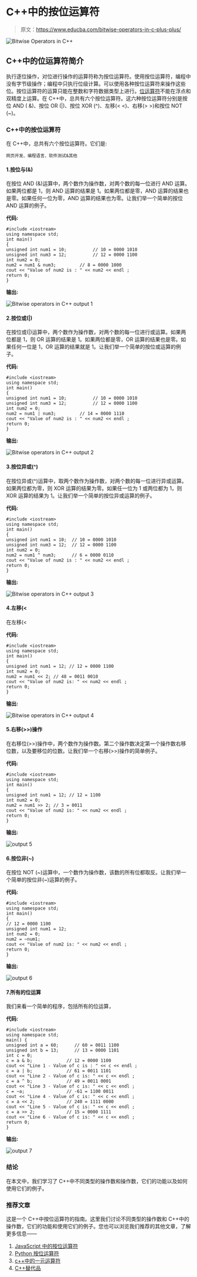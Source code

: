 # C++中的按位运算符

> 原文：<https://www.educba.com/bitwise-operators-in-c-plus-plus/>

![Bitwise Operators in C++](img/9b2413272051bdeabc313ab0352f3bce.png)



## C++中的位运算符简介

执行逐位操作，对位进行操作的运算符称为按位运算符。使用按位运算符，编程中没有字节级操作；编程中只执行位级计算。可以使用各种按位运算符来操作这些位。按位运算符的运算只能在整数和字符数据类型上进行。[位运算符](https://www.educba.com/bitwise-operators-in-php/)不能在浮点和双精度上运算。在 C++中，总共有六个按位运算符。这六种按位运算符分别是按位 AND ( &)、按位 OR (|)、按位 XOR (^)、左移(< <)、右移(> >)和按位 NOT (~)。

### C++中的按位运算符

在 C++中，总共有六个按位运算符。它们是:

<small>网页开发、编程语言、软件测试&其他</small>

#### 1.按位与(&)

在按位 AND (&)运算中，两个数作为操作数，对两个数的每一位进行 AND 运算。如果两位都是 1，则 AND 运算的结果是 1。如果两位都是零，AND 运算的结果也是零。如果任何一位为零，AND 运算的结果也为零。让我们举一个简单的按位 AND 运算的例子。

**代码:**

```
#include <iostream>
using namespace std;
int main()
{
unsigned int num1 = 10;          // 10 = 0000 1010
unsigned int num3 = 12;          // 12 = 0000 1100
int num2 = 0;
num2 = num1 & num3;         // 8 = 0000 1000
cout << "Value of num2 is : " << num2 << endl ;
return 0;
}
```

**输出:**

![Bitwise operators in C++ output 1](img/bf97da32714ffea256955c06281f8239.png)



#### 2.按位或(|)

在按位或(|)运算中，两个数作为操作数，对两个数的每一位进行或运算。如果两位都是 1，则 OR 运算的结果是 1。如果两位都是零，OR 运算的结果也是零。如果任何一位是 1，OR 运算的结果就是 1。让我们举一个简单的按位或运算的例子。

**代码:**

```
#include <iostream>
using namespace std;
int main()
{
unsigned int num1 = 10;          // 10 = 0000 1010
unsigned int num3 = 12;          // 12 = 0000 1100
int num2 = 0;
num2 = num1 | num3;         // 14 = 0000 1110
cout << "Value of num2 is : " << num2 << endl ;
return 0;
}
```

**输出:**

![Bitwise operators in C++ output 2](img/1efb4ae6d712da66c2b4d2acc5a242b0.png)



#### 3.按位异或(^)

在按位异或(^)运算中，取两个数作为操作数，对两个数的每一位进行异或运算。如果两位都为零，则 XOR 运算的结果为零。如果任一位为 1 或两位都为 1，则 XOR 运算的结果为 1。让我们举一个简单的按位异或运算的例子。

**代码:**

```
#include <iostream>
using namespace std;
int main()
{
unsigned int num1 = 10;  // 10 = 0000 1010
unsigned int num3 = 12;  // 12 = 0000 1100
int num2 = 0;
num2 = num1 ^ num3;      // 6 = 0000 0110
cout << "Value of num2 is : " << num2 << endl ;
return 0;
}
```

**输出:**

![Bitwise operators in C++ output 3](img/ef56845a287dca2664b1d4bb85e8f230.png)



#### 4.左移(<

在左移(<

**代码:**

```
#include <iostream>
using namespace std;
int main()
{
unsigned int num1 = 12; // 12 = 0000 1100
int num2 = 0;
num2 = num1 << 2; // 48 = 0011 0010
cout << "Value of num2 is: " << num2 << endl ;
return 0;
}
```

**输出:**

![Bitwise operators in C++ output 4](img/09dbc66d9f96aa171392ee04db4efa98.png)



#### 5.右移(>>)操作

在右移位(>>)操作中，两个数作为操作数。第二个操作数决定第一个操作数右移位数，以及要移位的位数。让我们举一个右移(>>)操作的简单例子。

**代码:**

```
#include <iostream>
using namespace std;
int main()
{
unsigned int num1 = 12; // 12 = 1100
int num2 = 0;
num2 = num1 >> 2; // 3 = 0011
cout << "Value of num2 is: " << num2 << endl ;
return 0;
}
```

**输出:**

![output 5](img/f92331a7f7ac1c3e150b18c702f4e673.png)



#### 6.按位非(~)

在按位 NOT (~)运算中，一个数作为操作数，该数的所有位都取反。让我们举一个简单的按位非(~)运算的例子。

**代码:**

```
#include <iostream>
using namespace std;
int main()
{
// 12 = 0000 1100
unsigned int num1 = 12;
int num2 = 0;
num2 = ~num1;
cout << "Value of num2 is: " << num2 << endl ;
return 0;
}
```

**输出:**

![output 6](img/ab7594ff5698db9b220c847b8e4a385a.png)



#### 7.所有的位运算

我们来看一个简单的程序，包括所有的位运算，

**代码:**

```
#include <iostream>
using namespace std;
main() {
unsigned int a = 60;      // 60 = 0011 1100
unsigned int b = 13;      // 13 = 0000 1101
int c = 0;
c = a & b;             // 12 = 0000 1100
cout << "Line 1 - Value of c is : " << c << endl ;
c = a | b;             // 61 = 0011 1101
cout << "Line 2 - Value of c is: " << c << endl ;
c = a ^ b;             // 49 = 0011 0001
cout << "Line 3 - Value of c is: " << c << endl ;
c = ~a;                // -61 = 1100 0011
cout << "Line 4 - Value of c is: " << c << endl ;
c = a << 2;            // 240 = 1111 0000
cout << "Line 5 - Value of c is: " << c << endl ;
c = a >> 2;            // 15 = 0000 1111
cout << "Line 6 - Value of c is: " << c << endl ;
return 0;
}
```

**输出:**

![output 7](img/6cf2dbfc60b5ad428519fe99aa906cf1.png)



### 结论

在本文中，我们学习了 C++中不同类型的操作数和操作数，它们的功能以及如何使用它们的例子。

### 推荐文章

这是一个 C++中按位运算符的指南。这里我们讨论不同类型的操作数和 C++中的操作数，它们的功能和使用它们的例子。您也可以浏览我们推荐的其他文章，了解更多信息——

1.  [JavaScript 中的按位运算符](https://www.educba.com/bitwise-operators-in-javascript/)
2.  [Python 按位运算符](https://www.educba.com/python-bitwise-operator/)
3.  [c++中的一元运算符](https://www.educba.com/unary-operators-in-c-plus-plus/)
4.  [C++替代品](https://www.educba.com/c-plus-plus-alternatives/)






